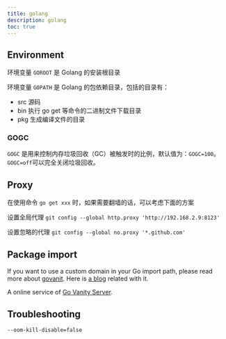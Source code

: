 ```yaml
---
title: golang
description: golang
toc: true
---
```


## Environment

环境变量 `GOROOT` 是 Golang 的安装根目录

环境变量 `GOPATH` 是 Golang 的包依赖目录，包括的目录有：

* src 源码
* bin 执行 go get 等命令的二进制文件下载目录
* pkg 生成编译文件的目录

### GOGC
`GOGC` 是用来控制内存垃圾回收（GC）被触发时的比例，默认值为：`GOGC=100`。`GOGC=off`可以完全关闭垃圾回收。

## Proxy

在使用命令 `go get xxx` 时，如果需要翻墙的话，可以考虑下面的方案

设置全局代理 `git config --global http.proxy 'http://192.168.2.9:8123'`

设置忽略的代理 `git config --global no.proxy '*.github.com'`

## Package import
If you want to use a custom domain in your Go import path, please read more about [govanit](https://github.com/GoogleCloudPlatform/govanityurls). Here is [a blog](https://tonybai.com/2017/06/28/set-custom-go-get-import-path-for-go-package/) related with it.

A online service of [Go Vanity Server](https://github.com/thumbai/thumbai).

## Troubleshooting

`--oom-kill-disable=false`
